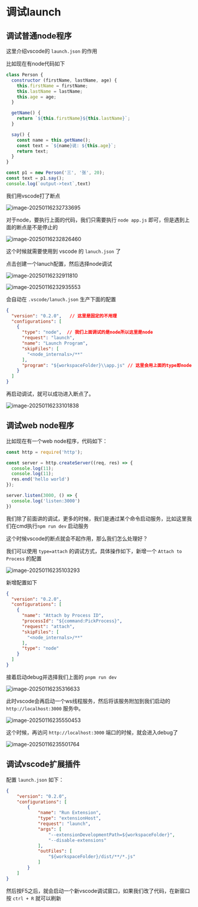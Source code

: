 # 调试launch

## 调试普通node程序

这里介绍vscode的 `launch.json` 的作用

比如现在有node代码如下

```js
class Person {
  constructor (firstName, lastName, age) {
    this.firstName = firstName;
    this.lastName = lastName;
    this.age = age;
  }

  getName() {
    return `${this.firstName}${this.lastName}`;
  }

  say() {
    const name = this.getName();
    const text = `${name}说: ${this.age}`;
    return text;
  }
}

const p1 = new Person('三', '张', 20);
const text = p1.say();
console.log(`output->text`,text)
```

我们用vscode打了断点

![image-20250116232733695](img/image-20250116232733695.png)

对于node，要执行上面的代码，我们只需要执行 `node app.js` 即可，但是遇到上面的断点是不是停止的

![image-20250116232826460](img/image-20250116232826460.png)

这个时候就需要使用到 vscode 的 `lanuch.json` 了

点击创建一个lanuch配置，然后选择node调试

![image-20250116232911810](img/image-20250116232911810.png)

![image-20250116232935553](img/image-20250116232935553.png)

会自动在 `.vscode/lanuch.json` 生产下面的配置

```json
{
  "version": "0.2.0",   // 这里是固定的不用理
  "configurations": [
    {
      "type": "node",  // 我们上面调试的是node所以这里是node
      "request": "launch",
      "name": "Launch Program",
      "skipFiles": [
        "<node_internals>/**"
      ],
      "program": "${workspaceFolder}\\app.js" // 这里会用上面的type即node去执行，也就是 node 根目录/app.js
    }
  ]
}
```

再启动调试，就可以成功进入断点了。

![image-20250116233101838](img/image-20250116233101838.png)

## 调试web node程序

比如现在有一个web node程序，代码如下：

```ts
const http = require('http');

const server = http.createServer((req, res) => {
  console.log(11);
  console.log(11);
  res.end('hello world')
});

server.listen(3000, () => {
  console.log('listen:3000')
})
```

我们除了前面讲的调试，更多的时候，我们是通过某个命令启动服务，比如这里我们在cmd执行`npm run dev` 启动服务

这个时候vscode的断点就会不起作用，那么我们怎么处理好？

我们可以使用 `type=attach` 的调试方式，具体操作如下，新增一个 `Attach to Process` 的配置 

![image-20250116235103293](img/image-20250116235103293.png)

新增配置如下

```json
{
  "version": "0.2.0",
  "configurations": [
    {
      "name": "Attach by Process ID",
      "processId": "${command:PickProcess}",
      "request": "attach",
      "skipFiles": [
        "<node_internals>/**"
      ],
      "type": "node"
    }
  ]
}
```

接着启动debug并选择我们上面的 `pnpm run dev`

![image-20250116235316633](img/image-20250116235316633.png)

此时vscode会再启动一个ws线程服务，然后将该服务附加到我们启动的 `http://localhost:3000` 服务中。

![image-20250116235550453](img/image-20250116235550453.png)

这个时候，再访问 `http://localhost:3000`  端口的时候，就会进入debug了

![image-20250116235501764](img/image-20250116235501764.png)

## 调试vscode扩展插件

配置 `launch.json` 如下：

```json
{
	"version": "0.2.0",
	"configurations": [
		{
			"name": "Run Extension",
			"type": "extensionHost",
			"request": "launch",
			"args": [
				"--extensionDevelopmentPath=${workspaceFolder}",
				"--disable-extensions"
			],
			"outFiles": [
				"${workspaceFolder}/dist/**/*.js"
			]
		}
	]
}
```

然后按F5之后，就会启动一个新vscode调试窗口，如果我们改了代码，在新窗口按 `ctrl + R` 就可以刷新